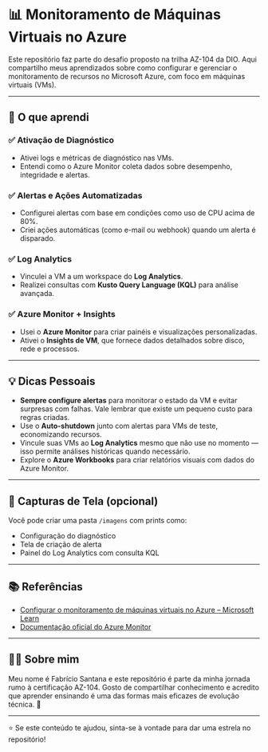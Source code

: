 # 📊 Monitoramento de Máquinas Virtuais no Azure

Este repositório faz parte do desafio proposto na trilha AZ-104 da DIO. Aqui compartilho meus aprendizados sobre como configurar e gerenciar o monitoramento de recursos no Microsoft Azure, com foco em máquinas virtuais (VMs).

---

## 🧠 O que aprendi

### ✅ Ativação de Diagnóstico
- Ativei logs e métricas de diagnóstico nas VMs.
- Entendi como o Azure Monitor coleta dados sobre desempenho, integridade e alertas.

### ✅ Alertas e Ações Automatizadas
- Configurei alertas com base em condições como uso de CPU acima de 80%.
- Criei ações automáticas (como e-mail ou webhook) quando um alerta é disparado.

### ✅ Log Analytics
- Vinculei a VM a um workspace do **Log Analytics**.
- Realizei consultas com **Kusto Query Language (KQL)** para análise avançada.

### ✅ Azure Monitor + Insights
- Usei o **Azure Monitor** para criar painéis e visualizações personalizadas.
- Ativei o **Insights de VM**, que fornece dados detalhados sobre disco, rede e processos.

---

## 💡 Dicas Pessoais

- **Sempre configure alertas** para monitorar o estado da VM e evitar surpresas com falhas. Vale lembrar que existe um pequeno custo para regras criadas.
- Use o **Auto-shutdown** junto com alertas para VMs de teste, economizando recursos.
- Vincule suas VMs ao **Log Analytics** mesmo que não use no momento — isso permite análises históricas quando necessário.
- Explore o **Azure Workbooks** para criar relatórios visuais com dados do Azure Monitor.

---

## 📸 Capturas de Tela (opcional)

Você pode criar uma pasta `/imagens` com prints como:
- Configuração do diagnóstico
- Tela de criação de alerta
- Painel do Log Analytics com consulta KQL

---

## 📚 Referências

- [Configurar o monitoramento de máquinas virtuais no Azure – Microsoft Learn](https://learn.microsoft.com/pt-br/azure/azure-monitor/vm/vminsights-overview)
- [Documentação oficial do Azure Monitor](https://learn.microsoft.com/pt-br/azure/azure-monitor/)

---

## 👨‍💻 Sobre mim

Meu nome é Fabrício Santana e este repositório é parte da minha jornada rumo à certificação AZ-104. 
Gosto de compartilhar conhecimento e acredito que aprender ensinando é uma das formas mais eficazes de evolução técnica. 🚀

---

⭐ Se este conteúdo te ajudou, sinta-se à vontade para dar uma estrela no repositório!
